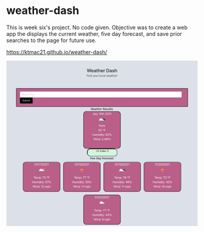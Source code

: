 # weather-dash

This is week six's project. No code given. Objective was to create a web app the displays the current weather, five day forecast, and save prior searches to the page for 
future use. 

https://ktmac21.github.io/weather-dash/


![](images/weatherdash.png)
